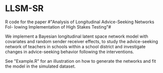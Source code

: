 # LLSM-SR
R code for the paper #"Analysis of Longitudinal Advice-Seeking Networks Fol- lowing Implementation of High Stakes Testing"#

We implement a Bayesian longitudinal latent space network model with covariates and random sender receiver effects, to study the advice-seeking network of teachers in schools within a school district and investigate
changes in advice-seeking behavior following the interventions.

See "Example.R" for an illustration on how to generate the networks and fit the model in the simulated dataset.


